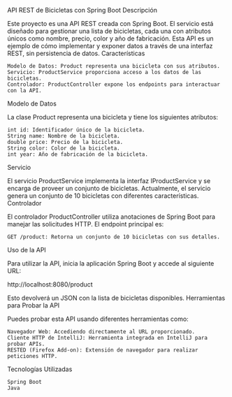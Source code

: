 API REST de Bicicletas con Spring Boot
Descripción

Este proyecto es una API REST creada con Spring Boot. El servicio está diseñado para gestionar una lista de bicicletas, cada una con atributos únicos como nombre, precio, color y año de fabricación. Esta API es un ejemplo de cómo implementar y exponer datos a través de una interfaz REST, sin persistencia de datos.
Características

    Modelo de Datos: Product representa una bicicleta con sus atributos.
    Servicio: ProductService proporciona acceso a los datos de las bicicletas.
    Controlador: ProductController expone los endpoints para interactuar con la API.

Modelo de Datos

La clase Product representa una bicicleta y tiene los siguientes atributos:

    int id: Identificador único de la bicicleta.
    String name: Nombre de la bicicleta.
    double price: Precio de la bicicleta.
    String color: Color de la bicicleta.
    int year: Año de fabricación de la bicicleta.

Servicio

El servicio ProductService implementa la interfaz IProductService y se encarga de proveer un conjunto de bicicletas. Actualmente, el servicio genera un conjunto de 10 bicicletas con diferentes características.
Controlador

El controlador ProductController utiliza anotaciones de Spring Boot para manejar las solicitudes HTTP. El endpoint principal es:

    GET /product: Retorna un conjunto de 10 bicicletas con sus detalles.

Uso de la API

Para utilizar la API, inicia la aplicación Spring Boot y accede al siguiente URL:

http://localhost:8080/product

Esto devolverá un JSON con la lista de bicicletas disponibles.
Herramientas para Probar la API

Puedes probar esta API usando diferentes herramientas como:

    Navegador Web: Accediendo directamente al URL proporcionado.
    Cliente HTTP de IntelliJ: Herramienta integrada en IntelliJ para probar APIs.
    RESTED (Firefox Add-on): Extensión de navegador para realizar peticiones HTTP.

Tecnologías Utilizadas

    Spring Boot
    Java